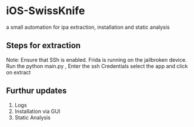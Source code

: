 # iOS-SwissKnife
a small automation for ipa extraction, installation and static analysis 

## Steps for extraction
Note: Ensure that SSh  is enabled. Frida is running on the jailbroken device. 
Run the python main.py , Enter the ssh Credentials select the app and click on extract

## Furthur updates
1. Logs
2. Installation via GUI
3. Static Analysis
